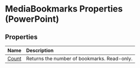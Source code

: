
# MediaBookmarks Properties (PowerPoint)

## Properties



|**Name**|**Description**|
|:-----|:-----|
|[Count](f9aecfa7-2723-d281-fe16-28cecedebb86.md)|Returns the number of bookmarks. Read-only.|
